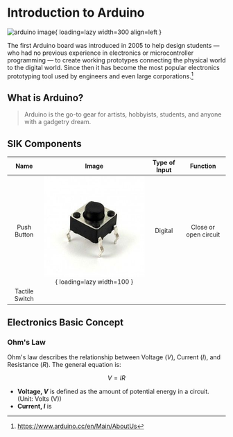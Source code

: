 # Introduction to Arduino

<!-- <figure>
  <img src="https://www.deviceplus.com/wp-content/uploads/2020/11/arduino-board.jpg" width="300" />
  <figcaption>Example of Arduino Uno</figcaption>
</figure> -->

![arduino image](https://www.deviceplus.com/wp-content/uploads/2020/11/arduino-board.jpg){ loading=lazy width=300 align=left }

The first Arduino board was introduced in 2005 to help design students — who had no previous experience in electronics or microcontroller programming — to create working prototypes connecting the physical world to the digital world. Since then it has become the most popular electronics prototyping tool used by engineers and even large corporations.[^1]

## What is Arduino?

> Arduino is the go-to gear for artists, hobbyists, students, and anyone with a gadgetry dream.

## SIK Components

| Name | Image | Type of Input | Function |
| :--: | :--: | :--: | :--: |
| Push Button |![push button image](images/intro1.jpeg){ loading=lazy width=100 }| Digital|Close or open circuit|
| Tactile Switch ||||

## Electronics Basic Concept

### Ohm's Law

Ohm's law describes the relationship between Voltage ($V$), Current ($I$), and Resistance ($R$). The general equation is:

$$
V=IR
$$

* **Voltage, $V$** is defined as the amount of potential energy in a circuit. (Unit: Volts (V))
* **Current, $I$** is 


[^1]: https://www.arduino.cc/en/Main/AboutUs